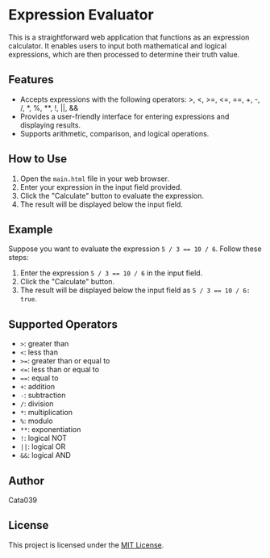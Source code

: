 # Expression Evaluator

This is a straightforward web application that functions as an expression calculator. It enables users to input both mathematical and logical expressions, which are then processed to determine their truth value.

## Features

- Accepts expressions with the following operators: >, <, >=, <=, ==, +, -, /, *, %, **, !, ||, &&
- Provides a user-friendly interface for entering expressions and displaying results.
- Supports arithmetic, comparison, and logical operations.

## How to Use

1. Open the `main.html` file in your web browser.
2. Enter your expression in the input field provided.
3. Click the "Calculate" button to evaluate the expression.
4. The result will be displayed below the input field.

## Example

Suppose you want to evaluate the expression `5 / 3 == 10 / 6`. Follow these steps:

1. Enter the expression `5 / 3 == 10 / 6` in the input field.
2. Click the "Calculate" button.
3. The result will be displayed below the input field as `5 / 3 == 10 / 6: true`.

## Supported Operators

- `>`: greater than
- `<`: less than
- `>=`: greater than or equal to
- `<=`: less than or equal to
- `==`: equal to
- `+`: addition
- `-`: subtraction
- `/`: division
- `*`: multiplication
- `%`: modulo
- `**`: exponentiation
- `!`: logical NOT
- `||`: logical OR
- `&&`: logical AND

## Author

Cata039

## License

This project is licensed under the [MIT License](LICENSE).
